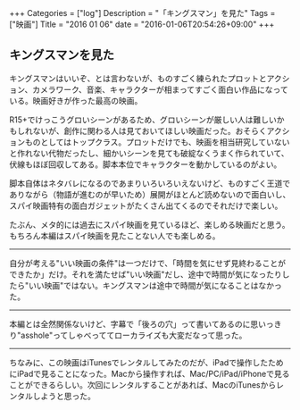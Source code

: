 +++
Categories = ["log"]
Description = "「キングスマン」を見た"
Tags = ["映画"]
Title = "2016 01 06"
date = "2016-01-06T20:54:26+09:00"
+++

## キングスマンを見た
キングスマンはいいぞ、とは言わないが、ものすごく練られたプロットとアクション、カメラワーク、音楽、キャラクターが相まってすごく面白い作品になっている。映画好きが作った最高の映画。

R15+でけっこうグロいシーンがあるため、グロいシーンが厳しい人は難しいかもしれないが、創作に関わる人は見ておいてほしい映画だった。おそらくアクションものとしてはトップクラス。プロットだけでも、映画を相当研究していないと作れない代物だったし、細かいシーンを見ても破綻なくうまく作られていて、伏線もほぼ回収してある。脚本本位でキャラクターを動かしているのがよい。

脚本自体はネタバレになるのであまりいろいろいえないけど、ものすごく王道でありながら（物語が進むのが早いため）展開がほとんど読めないので面白いし、スパイ映画特有の面白ガジェットがたくさん出てくるのでそれだけで楽しい。

たぶん、メタ的には過去にスパイ映画を見ているほど、楽しめる映画だと思う。もちろん本編はスパイ映画を見たことない人でも楽しめる。

----

自分が考える"いい映画の条件"は一つだけで、「時間を気にせず見終わることができたか」だけ。それを満たせば"いい映画"だし、途中で時間が気になったりしたら"いい映画"ではない。キングスマンは途中で時間が気になることはなかった。

----

本編とは全然関係ないけど、字幕で「後ろの穴」って書いてあるのに思いっきり"asshole"ってしゃべっててローカライズも大変だなって思った。

----

ちなみに、この映画はiTunesでレンタルしてみたのだが、iPadで操作したためにiPadで見ることになった。Macから操作すれば、Mac/PC/iPad/iPhoneで見ることができるらしい。次回にレンタルすることがあれば、MacのiTunesからレンタルしようと思った。